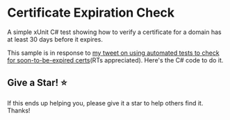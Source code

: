 # Certificate Expiration Check

A simple xUnit C# test showing how to verify a certificate for a domain has at least 30 days before it expires.

This sample is in response to [my tweet on using automated tests to check for soon-to-be-expired certs](https://twitter.com/ardalis/status/1125571717819191296)(RTs appreciated). Here's the C# code to do it.

## Give a Star! :star:

If this ends up helping you, please give it a star to help others find it. Thanks!
